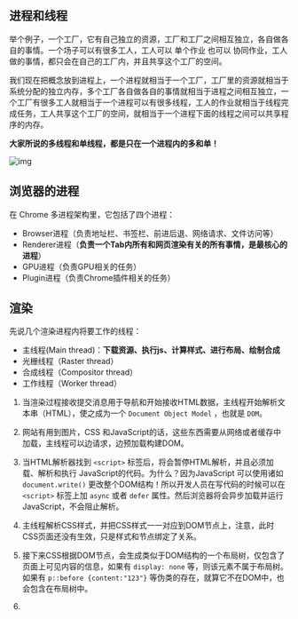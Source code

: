 ## 进程和线程

举个例子，一个工厂，它有自己独立的资源，工厂和工厂之间相互独立，各自做各自的事情。一个场子可以有很多工人，工人可以 单个作业 也可以 协同作业，工人做的事情，都只会在自己的工厂内，并且共享这个工厂的空间。

我们现在把概念放到进程上，一个进程就相当于一个工厂，工厂里的资源就相当于系统分配的独立内存，多个工厂各自做各自的事情就相当于进程之间相互独立，一个工厂有很多工人就相当于一个进程可以有很多线程，工人的作业就相当于线程完成任务，工人共享这个工厂的空间，就相当于一个进程下面的线程之间可以共享程序的内存。

**大家所说的多线程和单线程，都是只在一个进程内的多和单！**



![img](https://tva1.sinaimg.cn/large/e6c9d24egy1h3ulrr1vayj20j10ip0ua.jpg)

## 浏览器的进程

在 Chrome 多进程架构里，它包括了四个进程：

- Browser进程（负责地址栏、书签栏、前进后退、网络请求、文件访问等）
- Renderer进程（**负责一个Tab内所有和网页渲染有关的所有事情，是最核心的进程**）
- GPU进程（负责GPU相关的任务）
- Plugin进程（负责Chrome插件相关的任务）



## 渲染

先说几个渲染进程内将要工作的线程：

- 主线程(Main thread)：**下载资源、执行js、计算样式、进行布局、绘制合成**
- 光栅线程（Raster thread）
- 合成线程（Compositor thread）
- 工作线程（Worker thread）



1. 当渲染过程接收提交消息用于导航和开始接收HTML数据，主线程开始解析文本串（HTML），使之成为一个 `Document Object Model` ，也就是 `DOM`。

2. 网站有用到图片，CSS 和JavaScript的话，这些东西需要从网络或者缓存中加载，主线程可以边请求，边预加载构建DOM。

3. 当HTML解析器找到 `<script>` 标签后，将会暂停HTML解析，并且必须加载、解析和执行 JavaScript的代码。为什么？因为JavaScript 可以使用诸如 `document.write()` 更改整个DOM结构！所以开发人员在写代码的时候可以在` <script>` 标签上加 `async` 或者 `defer` 属性。然后浏览器将会异步加载并运行JavaScript，不会阻止解析。

4. 主线程解析CSS样式，并把CSS样式一一对应到DOM节点上，注意，此时CSS页面还没有生效，只是样式和节点绑定了关系。

5. 接下来CSS根据DOM节点，会生成类似于DOM结构的一个布局树，仅包含了页面上可见内容的信息，如果有 `display: none` 等，则该元素不属于布局树。如果有 `p::before {content:"123"}` 等伪类的存在，就算它不在DOM中，也会包含在布局树中。

   

6. 

   
   
